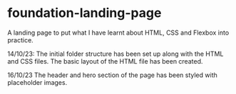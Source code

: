# foundation-landing-page
A landing page to put what I have learnt about HTML, CSS and Flexbox into practice.

14/10/23:
The initial folder structure has been set up along with the HTML and CSS files. The basic layout of the HTML file has been created.

16/10/23
The header and hero section of the page has been styled with placeholder images.